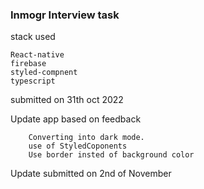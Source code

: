 ### Inmogr Interview task

stack used

    React-native
    firebase
    styled-compnent
    typescript

submitted on 31th oct 2022

Update app based on feedback

        Converting into dark mode.
        use of StyledCoponents
        Use border insted of background color

Update submitted on 2nd of November

